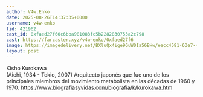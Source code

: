 ```yaml
---
author: V4w.Enko
date: 2025-08-26T14:37:35+0000
username: v4w-enko
fid: 421962
cast_id: 0xfaed27f60c6bba981083fc5b2282830753a2c798
cast: https://farcaster.xyz/v4w-enko/0xfaed27f6
image: https://imagedelivery.net/BXluQx4ige9GuW0Ia56BHw/eecc4581-63e7-4993-aa92-5723dff5c700/original
layout: post
---
```

Kisho Kurokawa  
(Aichi, 1934 - Tokio, 2007) Arquitecto japonés que fue uno de los principales miembros del movimiento metabolista en las décadas de 1960 y 1970. https://www.biografiasyvidas.com/biografia/k/kurokawa.htm  

<img src='https://imagedelivery.net/BXluQx4ige9GuW0Ia56BHw/eecc4581-63e7-4993-aa92-5723dff5c700/original' alt='' referrerpolicy='no-referrer'/>